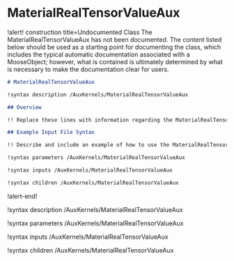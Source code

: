 # MaterialRealTensorValueAux

!alert! construction title=Undocumented Class
The MaterialRealTensorValueAux has not been documented. The content listed below should be used as a starting point for
documenting the class, which includes the typical automatic documentation associated with a
MooseObject; however, what is contained is ultimately determined by what is necessary to make the
documentation clear for users.

```markdown
# MaterialRealTensorValueAux

!syntax description /AuxKernels/MaterialRealTensorValueAux

## Overview

!! Replace these lines with information regarding the MaterialRealTensorValueAux object.

## Example Input File Syntax

!! Describe and include an example of how to use the MaterialRealTensorValueAux object.

!syntax parameters /AuxKernels/MaterialRealTensorValueAux

!syntax inputs /AuxKernels/MaterialRealTensorValueAux

!syntax children /AuxKernels/MaterialRealTensorValueAux
```
!alert-end!

!syntax description /AuxKernels/MaterialRealTensorValueAux

!syntax parameters /AuxKernels/MaterialRealTensorValueAux

!syntax inputs /AuxKernels/MaterialRealTensorValueAux

!syntax children /AuxKernels/MaterialRealTensorValueAux
